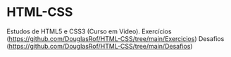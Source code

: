 # HTML-CSS
 Estudos de HTML5 e CSS3 (Curso em Video).
Exercícios (https://github.com/DouglasRof/HTML-CSS/tree/main/Exercicios)
Desafios (https://github.com/DouglasRof/HTML-CSS/tree/main/Desafios)
